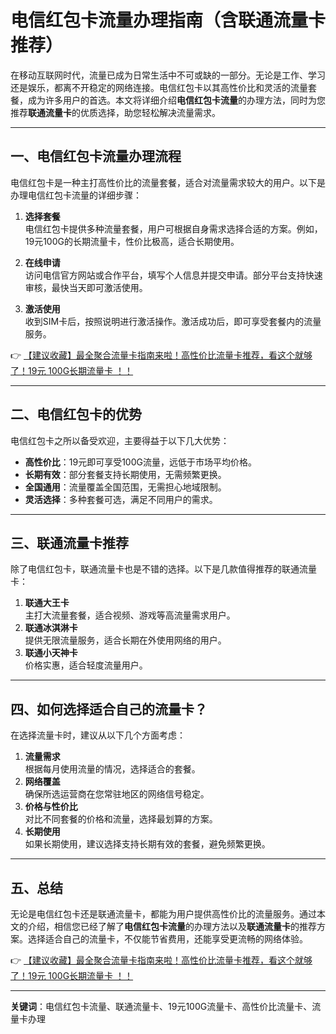 # 电信红包卡流量办理指南（含联通流量卡推荐）

在移动互联网时代，流量已成为日常生活中不可或缺的一部分。无论是工作、学习还是娱乐，都离不开稳定的网络连接。电信红包卡以其高性价比和灵活的流量套餐，成为许多用户的首选。本文将详细介绍**电信红包卡流量**的办理方法，同时为您推荐**联通流量卡**的优质选择，助您轻松解决流量需求。

---

## 一、电信红包卡流量办理流程

电信红包卡是一种主打高性价比的流量套餐，适合对流量需求较大的用户。以下是办理电信红包卡流量的详细步骤：

1. **选择套餐**  
   电信红包卡提供多种流量套餐，用户可根据自身需求选择合适的方案。例如，19元100G的长期流量卡，性价比极高，适合长期使用。

2. **在线申请**  
   访问电信官方网站或合作平台，填写个人信息并提交申请。部分平台支持快速审核，最快当天即可激活使用。

3. **激活使用**  
   收到SIM卡后，按照说明进行激活操作。激活成功后，即可享受套餐内的流量服务。

👉 [【建议收藏】最全聚合流量卡指南来啦！高性价比流量卡推荐，看这个就够了！19元 100G长期流量卡 ！！](https://bit.ly/Liuliangka)

---

## 二、电信红包卡的优势

电信红包卡之所以备受欢迎，主要得益于以下几大优势：

- **高性价比**：19元即可享受100G流量，远低于市场平均价格。
- **长期有效**：部分套餐支持长期使用，无需频繁更换。
- **全国通用**：流量覆盖全国范围，无需担心地域限制。
- **灵活选择**：多种套餐可选，满足不同用户的需求。

---

## 三、联通流量卡推荐

除了电信红包卡，联通流量卡也是不错的选择。以下是几款值得推荐的联通流量卡：

1. **联通大王卡**  
   主打大流量套餐，适合视频、游戏等高流量需求用户。
2. **联通冰淇淋卡**  
   提供无限流量服务，适合长期在外使用网络的用户。
3. **联通小天神卡**  
   价格实惠，适合轻度流量用户。

---

## 四、如何选择适合自己的流量卡？

在选择流量卡时，建议从以下几个方面考虑：

1. **流量需求**  
   根据每月使用流量的情况，选择适合的套餐。
2. **网络覆盖**  
   确保所选运营商在您常驻地区的网络信号稳定。
3. **价格与性价比**  
   对比不同套餐的价格和流量，选择最划算的方案。
4. **长期使用**  
   如果长期使用，建议选择支持长期有效的套餐，避免频繁更换。

---

## 五、总结

无论是电信红包卡还是联通流量卡，都能为用户提供高性价比的流量服务。通过本文的介绍，相信您已经了解了**电信红包卡流量**的办理方法以及**联通流量卡**的推荐方案。选择适合自己的流量卡，不仅能节省费用，还能享受更流畅的网络体验。

👉 [【建议收藏】最全聚合流量卡指南来啦！高性价比流量卡推荐，看这个就够了！19元 100G长期流量卡 ！！](https://bit.ly/Liuliangka)

---

**关键词**：电信红包卡流量、联通流量卡、19元100G流量卡、高性价比流量卡、流量卡办理